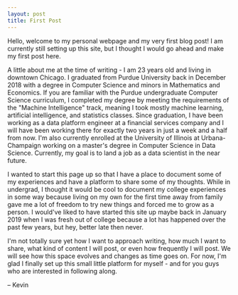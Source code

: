 ```yaml
---
layout: post
title: First Post
---
```


Hello, welcome to my personal webpage and my very first blog post! I am currently still setting up this site, but I thought I would go ahead and make my first post here.

A little about me at the time of writing - I am 23 years old and living in downtown Chicago. I graduated from Purdue University back in December 2018 with a degree in Computer Science and minors in Mathematics and Economics. If you are familiar with the Purdue undergraduate Computer Science curriculum, I completed my degree by meeting the requirements of the "Machine Intelligence" track, meaning I took mostly machine learning, artificial intelligence, and statistics classes. Since graduation, I have been working as a data platform engineer at a financial services company and I will have been working there for exactly two years in just a week and a half from now. I'm also currently enrolled at the University of Illinois at Urbana-Champaign working on a master's degree in Computer Science in Data Science. Currently, my goal is to land a job as a data scientist in the near future.

I wanted to start this page up so that I have a place to document some of my experiences and have a platform to share some of my thoughts. While in undergrad, I thought it would be cool to document my college experiences in some way because living on my own for the first time away from family gave me a lot of freedom to try new things and forced me to grow as a person. I would've liked to have started this site up maybe back in January 2019 when I was fresh out of college because a lot has happened over the past few years, but hey, better late then never.

I'm not totally sure yet how I want to approach writing, how much I want to share, what kind of content I will post, or even how frequently I will post. We will see how this space evolves and changes as time goes on. For now, I'm glad I finally set up this small little platform for myself - and for you guys who are interested in following along.

– Kevin
